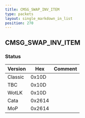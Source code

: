 ```yaml
---
title: CMSG_SWAP_INV_ITEM
type: packets
layout: single_markdown_in_list
position: 270
---
```


## CMSG_SWAP_INV_ITEM

### Status

Version    | Hex        | Comment
---------- | ---------- | ---------- 
Classic    | 0x10D      | 
TBC        | 0x10D      | 
WotLK      | 0x10D      | 
Cata       | 0x2614     | 
MoP        | 0x2614     | 